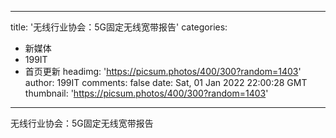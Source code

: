 
---
title: '无线行业协会：5G固定无线宽带报告'
categories: 
 - 新媒体
 - 199IT
 - 首页更新
headimg: 'https://picsum.photos/400/300?random=1403'
author: 199IT
comments: false
date: Sat, 01 Jan 2022 22:00:28 GMT
thumbnail: 'https://picsum.photos/400/300?random=1403'
---

<div>   
无线行业协会：5G固定无线宽带报告  
</div>
            